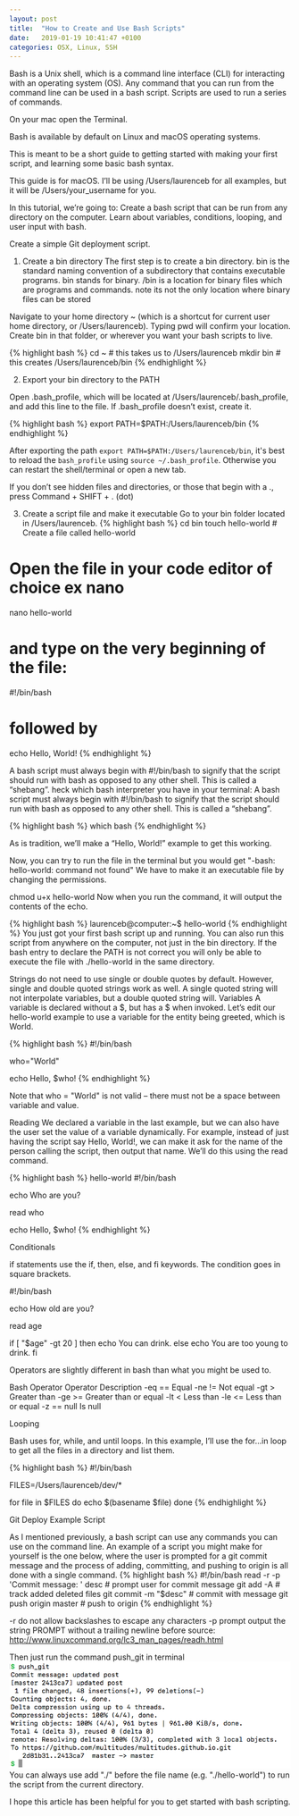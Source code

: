 ```yaml
---
layout: post
title:  "How to Create and Use Bash Scripts"
date:   2019-01-19 10:41:47 +0100
categories: OSX, Linux, SSH
---
```

<div class="message">
Bash is a Unix shell, which is a command line interface (CLI) for interacting with an operating system (OS). Any command that you can run from the command line can be used in a bash script. Scripts are used to run a series of commands.
</div>

On your mac open the Terminal. 

Bash is available by default on Linux and macOS operating systems.

This is meant to be a short guide to getting started with making your first script, and learning some basic bash syntax.

This guide is for macOS. I’ll be using /Users/laurenceb for all examples, but it will be /Users/your_username for you.

In this tutorial, we’re going to:
Create a bash script that can be run from any directory on the computer.
Learn about variables, conditions, looping, and user input with bash.

Create a simple Git deployment script.
1. Create a bin directory
The first step is to create a bin directory. bin is the standard naming convention of a subdirectory that contains executable programs.
bin stands for binary. /bin is a location for binary files which are programs and commands. note its not the only location where binary files can be stored

Navigate to your home directory ~ (which is a shortcut for current user home directory, or /Users/laurenceb). Typing pwd will confirm your location.
Create bin in that folder, or wherever you want your bash scripts to live.


{% highlight bash %}
cd ~      # this takes us to /Users/laurenceb
mkdir bin # this creates /Users/laurenceb/bin
{% endhighlight %}

2. Export your bin directory to the PATH

Open .bash_profile, which will be located at /Users/laurenceb/.bash_profile, and add this line to the file. If .bash_profile doesn’t exist, create it.

{% highlight bash %}
export PATH=$PATH:/Users/laurenceb/bin
{% endhighlight %}

After exporting the path `export PATH=$PATH:/Users/laurenceb/bin`, it's best to reload the `bash_profile` using `source ~/.bash_profile`. Otherwise you can restart the shell/terminal or open a new tab.

If you don’t see hidden files and directories, or those that begin with a ., press Command + SHIFT + . (dot)

3. Create a script file and make it executable
Go to your bin folder located in /Users/laurenceb.
{% highlight bash %}
cd bin
touch hello-world  # Create a file called hello-world 
# Open the file in your code editor of choice ex nano
nano hello-world
# and type on the very beginning of the file:
#!/bin/bash
# followed by
echo Hello, World!
{% endhighlight %}

A bash script must always begin with #!/bin/bash to signify that the script should run with bash as opposed to any other shell. This is called a “shebang”. heck which bash interpreter you have in your terminal:
A bash script must always begin with #!/bin/bash to signify that the script should run with bash as opposed to any other shell. This is called a “shebang”. 

{% highlight bash %}
which bash
{% endhighlight %}

As is tradition, we’ll make a “Hello, World!” example to get this working.

Now, you can try to run the file in the terminal but you would get "-bash: hello-world: command not found"
We have to make it an executable file by changing the permissions.

chmod u+x hello-world
Now when you run the command, it will output the contents of the echo.

{% highlight bash %}
laurenceb@computer:~$ hello-world
{% endhighlight %}
You just got your first bash script up and running. You can also run this script from anywhere on the computer, not just in the bin directory. If the bash entry to declare the PATH is not correct you will only be able to execute the file with ./hello-world in the same directory.

Strings do not need to use single or double quotes by default. However, single and double quoted strings work as well. A single quoted string will not interpolate variables, but a double quoted string will.
Variables
A variable is declared without a $, but has a $ when invoked. Let’s edit our hello-world example to use a variable for the entity being greeted, which is World.

{% highlight bash %}
#!/bin/bash

who="World"

echo Hello, $who!
{% endhighlight %}

Note that who = "World" is not valid – there must not be a space between variable and value.

Reading
We declared a variable in the last example, but we can also have the user set the value of a variable dynamically. For example, instead of just having the script say Hello, World!, we can make it ask for the name of the person calling the script, then output that name. We’ll do this using the read command.

{% highlight bash %}
hello-world
#!/bin/bash

echo Who are you?

read who

echo Hello, $who!
{% endhighlight %}

Conditionals

if statements use the if, then, else, and fi keywords. The condition goes in square brackets.

#!/bin/bash

echo How old are you?

read age

if [ "$age" -gt 20 ]
then
    echo You can drink.
else 
    echo You are too young to drink.
fi

Operators are slightly different in bash than what you might be used to.

Bash Operator	Operator	Description
-eq	==	Equal
-ne	!=	Not equal
-gt	>	Greater than
-ge	>=	Greater than or equal
-lt	<	Less than
-le	<=	Less than or equal
-z	== null	Is null

Looping

Bash uses for, while, and until loops. In this example, I’ll use the for...in loop to get all the files in a directory and list them.

{% highlight bash %}
#!/bin/bash

FILES=/Users/laurenceb/dev/*

for file in $FILES
do
  echo $(basename $file)
done
{% endhighlight %}

Git Deploy Example Script

As I mentioned previously, a bash script can use any commands you can use on the command line. An example of a script you might make for yourself is the one below, where the user is prompted for a git commit message and the process of adding, committing, and pushing to origin is all done with a single command.
{% highlight bash %}
#!/bin/bash
read -r -p 'Commit message: ' desc  # prompt user for commit message
git add -A                          # track added deleted files
git commit -m "$desc"               # commit with message
git push origin master              # push to origin
{% endhighlight %}

-r	do not allow backslashes to escape any characters
-p prompt	output the string PROMPT without a trailing newline before
source: http://www.linuxcommand.org/lc3_man_pages/readh.html

Then just run the command push_git in terminal
![push_git](/assets/img/push_git.png)
You can always use add "./" before the file name (e.g. "./hello-world") to run the script from the current directory.

I hope this article has been helpful for you to get started with bash scripting. 



